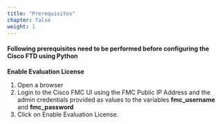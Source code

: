 ```yaml
---
title: "Prerequisites"
chapter: false
weight: 1
---
```


#### Following prerequisites need to be performed before configuring the Cisco FTD using Python

**Enable Evaluation License**

1. Open a browser
2. Login to the Cisco FMC UI using the FMC Public IP Address and the admin credentials provided as values to the variables **fmc_username** and **fmc_password**
3. Click on Enable Evaluation License.


